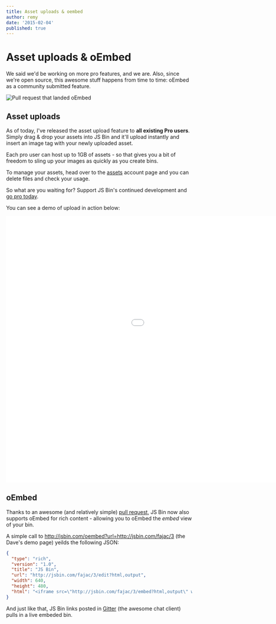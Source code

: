```yaml
---
title: Asset uploads & oembed
author: remy
date: '2015-02-04'
published: true
---
```

# Asset uploads & oEmbed

We said we'd be working on more pro features, and we are. Also, since we're open source, this awesome stuff happens from time to time: oEmbed as a community submitted feature.

![Pull request that landed oEmbed](/images/blog/oembed-pr.png)

## Asset uploads

As of today, I've released the asset upload feature to **all existing Pro users**. Simply drag & drop your assets into JS Bin and it'll upload instantly and insert an image tag with your newly uploaded asset.

Each pro user can host up to 1GB of assets - so that gives you a bit of freedom to sling up your images as quickly as you create bins.

To manage your assets, head over to the [assets](/account/assets) account page and you can delete files and check your usage.

So what are you waiting for? Support JS Bin's continued development and [go pro today](/upgrade).

You can see a demo of upload in action below:

<div class="embed-container"><iframe width="1280" height="720" src="//www.youtube.com/embed/d8TkAeGFLx4?rel=0" frameborder="0" allowfullscreen></iframe></div>


## oEmbed

Thanks to an awesome (and relatively simple) [pull request](https://github.com/jsbin/jsbin/pull/1984), JS Bin now also supports oEmbed for rich content - allowing you to oEmbed the *embed* view of your bin.

A simple call to http://jsbin.com/oembed?url=http://jsbin.com/fajac/3 (the Dave's demo page) yeilds the following JSON:

```json
{
  "type": "rich",
  "version": "1.0",
  "title": "JS Bin",
  "url": "http://jsbin.com/fajac/3/edit?html,output",
  "width": 640,
  "height": 480,
  "html": "<iframe src=\"http://jsbin.com/fajac/3/embed?html,output\" width=\"640\" height=\"480\" frameborder=\"0\"></iframe>"
}
```

And just like that, JS Bin links posted in [Gitter](https://gitter.im/) (the awesome chat client) pulls in a live embeded bin.